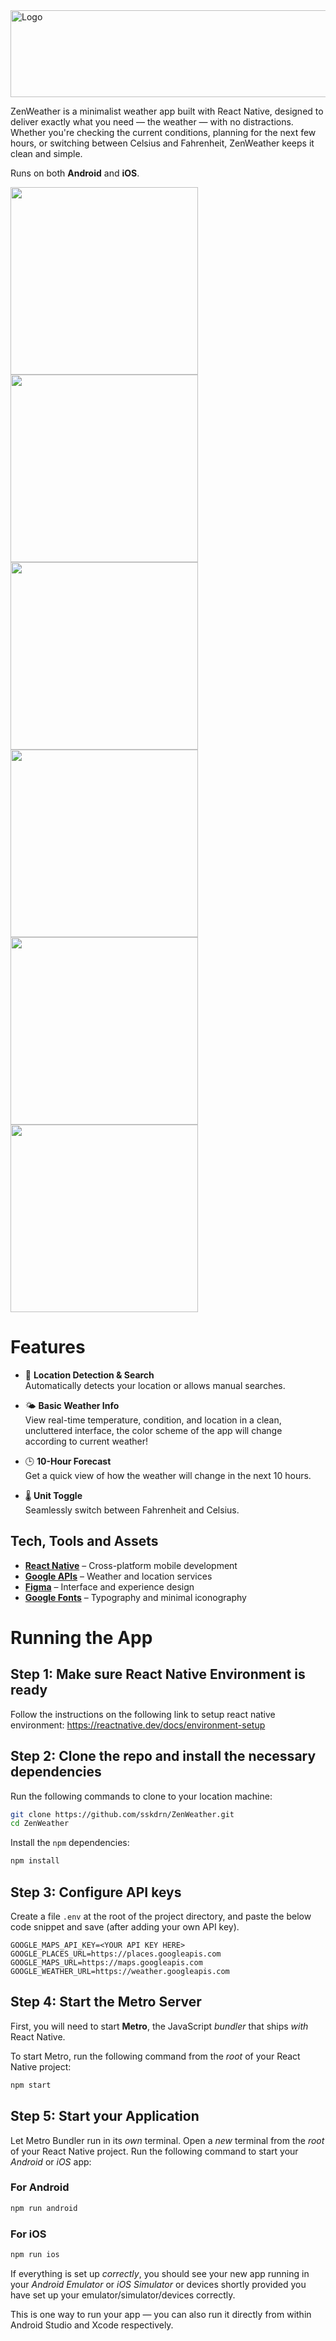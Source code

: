 
<img src="https://github.com/user-attachments/assets/57630bd9-f25b-430a-8225-dca617d59458" alt="Logo" width="698" height="139">

ZenWeather is a minimalist weather app built with React Native, designed to deliver exactly what you need — the weather — with no distractions. Whether you're checking the current conditions, planning for the next few hours, or switching between Celsius and Fahrenheit, ZenWeather keeps it clean and simple.


Runs on both **Android** and **iOS**.

<img src="https://github.com/user-attachments/assets/1108add5-5528-4285-b773-3b7620c6b8bc" width="300">
<img src="https://github.com/user-attachments/assets/5225de2f-7733-47db-848a-125ba724824a" width="300">
<img src="https://github.com/user-attachments/assets/9f23557c-52b4-4690-8af5-d8f31656fd57" width="300">
<img src="https://github.com/user-attachments/assets/9d383c40-44db-4468-bdb2-7fc7e7a26c9a" width="300">
<img src="https://github.com/user-attachments/assets/1a3033b2-3d13-4e61-8e98-aecf2c079f84" width="300">
<img src="https://github.com/user-attachments/assets/20e6d3d7-e067-425c-9255-40ad5b8384de" width="300">


# Features

- 📍 **Location Detection & Search**  
  Automatically detects your location or allows manual searches.

- 🌤️ **Basic Weather Info**  
  View real-time temperature, condition, and location in a clean, uncluttered interface, the color scheme of the app will change according to current weather!

- 🕒 **10-Hour Forecast**  
  Get a quick view of how the weather will change in the next 10 hours.

- 🌡️ **Unit Toggle**  
  Seamlessly switch between Fahrenheit and Celsius.


## Tech, Tools and Assets

- [**React Native**](https://reactnative.dev) – Cross-platform mobile development  
- [**Google APIs**](https://mapsplatform.google.com/maps-products/) – Weather and location services  
- [**Figma**](https://www.figma.com) – Interface and experience design  
- [**Google Fonts**](https://fonts.google.com/) – Typography and minimal iconography


# Running the App

## Step 1: Make sure React Native Environment is ready

Follow the instructions on the following link to setup react native environment:
https://reactnative.dev/docs/environment-setup

## Step 2: Clone the repo and install the necessary dependencies

Run the following commands to clone to your location machine:

```bash
git clone https://github.com/sskdrn/ZenWeather.git
cd ZenWeather
```

Install the `npm` dependencies:

```bash
npm install
```

## Step 3: Configure API keys 

Create a file `.env` at the root of the project directory, and paste the below code snippet and save (after adding your own API key).

```env
GOOGLE_MAPS_API_KEY=<YOUR API KEY HERE>
GOOGLE_PLACES_URL=https://places.googleapis.com
GOOGLE_MAPS_URL=https://maps.googleapis.com
GOOGLE_WEATHER_URL=https://weather.googleapis.com
```

## Step 4: Start the Metro Server

First, you will need to start **Metro**, the JavaScript _bundler_ that ships _with_ React Native.

To start Metro, run the following command from the _root_ of your React Native project:

```bash
npm start
```

## Step 5: Start your Application

Let Metro Bundler run in its _own_ terminal. Open a _new_ terminal from the _root_ of your React Native project. Run the following command to start your _Android_ or _iOS_ app:

### For Android

```bash
npm run android
```

### For iOS

```bash
npm run ios
```

If everything is set up _correctly_, you should see your new app running in your _Android Emulator_ or _iOS Simulator_ or devices shortly provided you have set up your emulator/simulator/devices correctly.

This is one way to run your app — you can also run it directly from within Android Studio and Xcode respectively.
